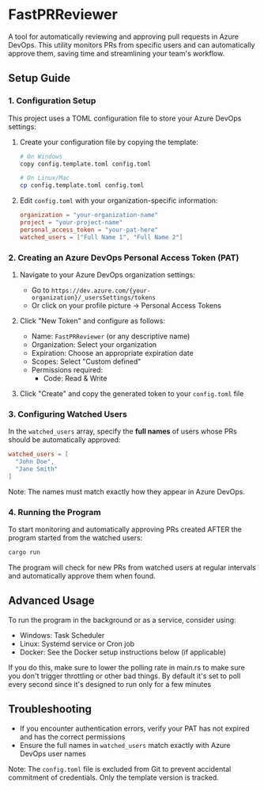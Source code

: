 # FastPRReviewer

A tool for automatically reviewing and approving pull requests in Azure DevOps. This utility monitors PRs from specific users and can automatically approve them, saving time and streamlining your team's workflow.

## Setup Guide

### 1. Configuration Setup

This project uses a TOML configuration file to store your Azure DevOps settings:

1. Create your configuration file by copying the template:
   ```bash
   # On Windows
   copy config.template.toml config.toml
   
   # On Linux/Mac
   cp config.template.toml config.toml
   ```

2. Edit `config.toml` with your organization-specific information:
   ```toml
   organization = "your-organization-name"
   project = "your-project-name"
   personal_access_token = "your-pat-here"
   watched_users = ["Full Name 1", "Full Name 2"]
   ```

### 2. Creating an Azure DevOps Personal Access Token (PAT)

1. Navigate to your Azure DevOps organization settings:
   - Go to `https://dev.azure.com/{your-organization}/_usersSettings/tokens`
   - Or click on your profile picture → Personal Access Tokens

2. Click "New Token" and configure as follows:
   - Name: `FastPRReviewer` (or any descriptive name)
   - Organization: Select your organization
   - Expiration: Choose an appropriate expiration date
   - Scopes: Select "Custom defined"
   - Permissions required:
     - Code: Read & Write

3. Click "Create" and copy the generated token to your `config.toml` file

### 3. Configuring Watched Users

In the `watched_users` array, specify the **full names** of users whose PRs should be automatically approved:

```toml
watched_users = [
  "John Doe",
  "Jane Smith"
]
```

Note: The names must match exactly how they appear in Azure DevOps.

### 4. Running the Program

To start monitoring and automatically approving PRs created AFTER the program started from the watched users:

```bash
cargo run
```

The program will check for new PRs from watched users at regular intervals and automatically approve them when found.

## Advanced Usage

To run the program in the background or as a service, consider using:
- Windows: Task Scheduler
- Linux: Systemd service or Cron job
- Docker: See the Docker setup instructions below (if applicable)

If you do this, make sure to lower the polling rate in main.rs to make sure you don't trigger throttling or other bad things. By default it's set to poll every second since it's designed to run only for a few minutes

## Troubleshooting

- If you encounter authentication errors, verify your PAT has not expired and has the correct permissions
- Ensure the full names in `watched_users` match exactly with Azure DevOps user names

Note: The `config.toml` file is excluded from Git to prevent accidental commitment of credentials. Only the template version is tracked.
